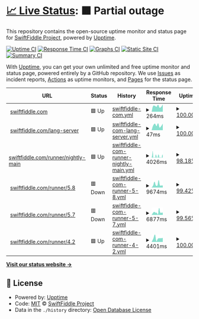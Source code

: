 # [📈 Live Status](https://status.swiftfiddle.com): <!--live status--> **🟧 Partial outage**

This repository contains the open-source uptime monitor and status page for [SwiftFiddle Project](https://swiftfiddle.com/), powered by [Upptime](https://github.com/upptime/upptime).

[![Uptime CI](https://github.com/SwiftFiddle/status.swiftfiddle.com/workflows/Uptime%20CI/badge.svg)](https://github.com/SwiftFiddle/status.swiftfiddle.com/actions?query=workflow%3A%22Uptime+CI%22)
[![Response Time CI](https://github.com/SwiftFiddle/status.swiftfiddle.com/workflows/Response%20Time%20CI/badge.svg)](https://github.com/SwiftFiddle/status.swiftfiddle.com/actions?query=workflow%3A%22Response+Time+CI%22)
[![Graphs CI](https://github.com/SwiftFiddle/status.swiftfiddle.com/workflows/Graphs%20CI/badge.svg)](https://github.com/SwiftFiddle/status.swiftfiddle.com/actions?query=workflow%3A%22Graphs+CI%22)
[![Static Site CI](https://github.com/SwiftFiddle/status.swiftfiddle.com/workflows/Static%20Site%20CI/badge.svg)](https://github.com/SwiftFiddle/status.swiftfiddle.com/actions?query=workflow%3A%22Static+Site+CI%22)
[![Summary CI](https://github.com/SwiftFiddle/status.swiftfiddle.com/workflows/Summary%20CI/badge.svg)](https://github.com/SwiftFiddle/status.swiftfiddle.com/actions?query=workflow%3A%22Summary+CI%22)

With [Upptime](https://upptime.js.org), you can get your own unlimited and free uptime monitor and status page, powered entirely by a GitHub repository. We use [Issues](https://github.com/SwiftFiddle/status.swiftfiddle.com/issues) as incident reports, [Actions](https://github.com/SwiftFiddle/status.swiftfiddle.com/actions) as uptime monitors, and [Pages](https://status.swiftfiddle.com) for the status page.

<!--start: status pages-->
<!-- This summary is generated by Upptime (https://github.com/upptime/upptime) -->
<!-- Do not edit this manually, your changes will be overwritten -->
<!-- prettier-ignore -->
| URL | Status | History | Response Time | Uptime |
| --- | ------ | ------- | ------------- | ------ |
| <img alt="" src="https://icons.duckduckgo.com/ip3/swiftfiddle.com.ico" height="13"> [swiftfiddle.com](https://swiftfiddle.com/) | 🟩 Up | [swiftfiddle-com.yml](https://github.com/SwiftFiddle/status.swiftfiddle.com/commits/HEAD/history/swiftfiddle-com.yml) | <details><summary><img alt="Response time graph" src="./graphs/swiftfiddle-com/response-time-week.png" height="20"> 264ms</summary><br><a href="https://status.swiftfiddle.com/history/swiftfiddle-com"><img alt="Response time 269" src="https://img.shields.io/endpoint?url=https%3A%2F%2Fraw.githubusercontent.com%2FSwiftFiddle%2Fstatus.swiftfiddle.com%2FHEAD%2Fapi%2Fswiftfiddle-com%2Fresponse-time.json"></a><br><a href="https://status.swiftfiddle.com/history/swiftfiddle-com"><img alt="24-hour response time 338" src="https://img.shields.io/endpoint?url=https%3A%2F%2Fraw.githubusercontent.com%2FSwiftFiddle%2Fstatus.swiftfiddle.com%2FHEAD%2Fapi%2Fswiftfiddle-com%2Fresponse-time-day.json"></a><br><a href="https://status.swiftfiddle.com/history/swiftfiddle-com"><img alt="7-day response time 264" src="https://img.shields.io/endpoint?url=https%3A%2F%2Fraw.githubusercontent.com%2FSwiftFiddle%2Fstatus.swiftfiddle.com%2FHEAD%2Fapi%2Fswiftfiddle-com%2Fresponse-time-week.json"></a><br><a href="https://status.swiftfiddle.com/history/swiftfiddle-com"><img alt="30-day response time 283" src="https://img.shields.io/endpoint?url=https%3A%2F%2Fraw.githubusercontent.com%2FSwiftFiddle%2Fstatus.swiftfiddle.com%2FHEAD%2Fapi%2Fswiftfiddle-com%2Fresponse-time-month.json"></a><br><a href="https://status.swiftfiddle.com/history/swiftfiddle-com"><img alt="1-year response time 269" src="https://img.shields.io/endpoint?url=https%3A%2F%2Fraw.githubusercontent.com%2FSwiftFiddle%2Fstatus.swiftfiddle.com%2FHEAD%2Fapi%2Fswiftfiddle-com%2Fresponse-time-year.json"></a></details> | <details><summary><a href="https://status.swiftfiddle.com/history/swiftfiddle-com">100.00%</a></summary><a href="https://status.swiftfiddle.com/history/swiftfiddle-com"><img alt="All-time uptime 99.75%" src="https://img.shields.io/endpoint?url=https%3A%2F%2Fraw.githubusercontent.com%2FSwiftFiddle%2Fstatus.swiftfiddle.com%2FHEAD%2Fapi%2Fswiftfiddle-com%2Fuptime.json"></a><br><a href="https://status.swiftfiddle.com/history/swiftfiddle-com"><img alt="24-hour uptime 100.00%" src="https://img.shields.io/endpoint?url=https%3A%2F%2Fraw.githubusercontent.com%2FSwiftFiddle%2Fstatus.swiftfiddle.com%2FHEAD%2Fapi%2Fswiftfiddle-com%2Fuptime-day.json"></a><br><a href="https://status.swiftfiddle.com/history/swiftfiddle-com"><img alt="7-day uptime 100.00%" src="https://img.shields.io/endpoint?url=https%3A%2F%2Fraw.githubusercontent.com%2FSwiftFiddle%2Fstatus.swiftfiddle.com%2FHEAD%2Fapi%2Fswiftfiddle-com%2Fuptime-week.json"></a><br><a href="https://status.swiftfiddle.com/history/swiftfiddle-com"><img alt="30-day uptime 99.96%" src="https://img.shields.io/endpoint?url=https%3A%2F%2Fraw.githubusercontent.com%2FSwiftFiddle%2Fstatus.swiftfiddle.com%2FHEAD%2Fapi%2Fswiftfiddle-com%2Fuptime-month.json"></a><br><a href="https://status.swiftfiddle.com/history/swiftfiddle-com"><img alt="1-year uptime 99.75%" src="https://img.shields.io/endpoint?url=https%3A%2F%2Fraw.githubusercontent.com%2FSwiftFiddle%2Fstatus.swiftfiddle.com%2FHEAD%2Fapi%2Fswiftfiddle-com%2Fuptime-year.json"></a></details>
| <img alt="" src="https://icons.duckduckgo.com/ip3/swiftfiddle.com.ico" height="13"> [swiftfiddle.com/lang-server](https://swiftfiddle.com/lang-server/health) | 🟩 Up | [swiftfiddle-com-lang-server.yml](https://github.com/SwiftFiddle/status.swiftfiddle.com/commits/HEAD/history/swiftfiddle-com-lang-server.yml) | <details><summary><img alt="Response time graph" src="./graphs/swiftfiddle-com-lang-server/response-time-week.png" height="20"> 47ms</summary><br><a href="https://status.swiftfiddle.com/history/swiftfiddle-com-lang-server"><img alt="Response time 158" src="https://img.shields.io/endpoint?url=https%3A%2F%2Fraw.githubusercontent.com%2FSwiftFiddle%2Fstatus.swiftfiddle.com%2FHEAD%2Fapi%2Fswiftfiddle-com-lang-server%2Fresponse-time.json"></a><br><a href="https://status.swiftfiddle.com/history/swiftfiddle-com-lang-server"><img alt="24-hour response time 61" src="https://img.shields.io/endpoint?url=https%3A%2F%2Fraw.githubusercontent.com%2FSwiftFiddle%2Fstatus.swiftfiddle.com%2FHEAD%2Fapi%2Fswiftfiddle-com-lang-server%2Fresponse-time-day.json"></a><br><a href="https://status.swiftfiddle.com/history/swiftfiddle-com-lang-server"><img alt="7-day response time 47" src="https://img.shields.io/endpoint?url=https%3A%2F%2Fraw.githubusercontent.com%2FSwiftFiddle%2Fstatus.swiftfiddle.com%2FHEAD%2Fapi%2Fswiftfiddle-com-lang-server%2Fresponse-time-week.json"></a><br><a href="https://status.swiftfiddle.com/history/swiftfiddle-com-lang-server"><img alt="30-day response time 51" src="https://img.shields.io/endpoint?url=https%3A%2F%2Fraw.githubusercontent.com%2FSwiftFiddle%2Fstatus.swiftfiddle.com%2FHEAD%2Fapi%2Fswiftfiddle-com-lang-server%2Fresponse-time-month.json"></a><br><a href="https://status.swiftfiddle.com/history/swiftfiddle-com-lang-server"><img alt="1-year response time 158" src="https://img.shields.io/endpoint?url=https%3A%2F%2Fraw.githubusercontent.com%2FSwiftFiddle%2Fstatus.swiftfiddle.com%2FHEAD%2Fapi%2Fswiftfiddle-com-lang-server%2Fresponse-time-year.json"></a></details> | <details><summary><a href="https://status.swiftfiddle.com/history/swiftfiddle-com-lang-server">100.00%</a></summary><a href="https://status.swiftfiddle.com/history/swiftfiddle-com-lang-server"><img alt="All-time uptime 99.72%" src="https://img.shields.io/endpoint?url=https%3A%2F%2Fraw.githubusercontent.com%2FSwiftFiddle%2Fstatus.swiftfiddle.com%2FHEAD%2Fapi%2Fswiftfiddle-com-lang-server%2Fuptime.json"></a><br><a href="https://status.swiftfiddle.com/history/swiftfiddle-com-lang-server"><img alt="24-hour uptime 100.00%" src="https://img.shields.io/endpoint?url=https%3A%2F%2Fraw.githubusercontent.com%2FSwiftFiddle%2Fstatus.swiftfiddle.com%2FHEAD%2Fapi%2Fswiftfiddle-com-lang-server%2Fuptime-day.json"></a><br><a href="https://status.swiftfiddle.com/history/swiftfiddle-com-lang-server"><img alt="7-day uptime 100.00%" src="https://img.shields.io/endpoint?url=https%3A%2F%2Fraw.githubusercontent.com%2FSwiftFiddle%2Fstatus.swiftfiddle.com%2FHEAD%2Fapi%2Fswiftfiddle-com-lang-server%2Fuptime-week.json"></a><br><a href="https://status.swiftfiddle.com/history/swiftfiddle-com-lang-server"><img alt="30-day uptime 99.96%" src="https://img.shields.io/endpoint?url=https%3A%2F%2Fraw.githubusercontent.com%2FSwiftFiddle%2Fstatus.swiftfiddle.com%2FHEAD%2Fapi%2Fswiftfiddle-com-lang-server%2Fuptime-month.json"></a><br><a href="https://status.swiftfiddle.com/history/swiftfiddle-com-lang-server"><img alt="1-year uptime 99.72%" src="https://img.shields.io/endpoint?url=https%3A%2F%2Fraw.githubusercontent.com%2FSwiftFiddle%2Fstatus.swiftfiddle.com%2FHEAD%2Fapi%2Fswiftfiddle-com-lang-server%2Fuptime-year.json"></a></details>
| <img alt="" src="https://icons.duckduckgo.com/ip3/swiftfiddle.com.ico" height="13"> [swiftfiddle.com/runner/nightly-main](https://swiftfiddle.com/runner/nightly-main/run) | 🟩 Up | [swiftfiddle-com-runner-nightly-main.yml](https://github.com/SwiftFiddle/status.swiftfiddle.com/commits/HEAD/history/swiftfiddle-com-runner-nightly-main.yml) | <details><summary><img alt="Response time graph" src="./graphs/swiftfiddle-com-runner-nightly-main/response-time-week.png" height="20"> 4026ms</summary><br><a href="https://status.swiftfiddle.com/history/swiftfiddle-com-runner-nightly-main"><img alt="Response time 6498" src="https://img.shields.io/endpoint?url=https%3A%2F%2Fraw.githubusercontent.com%2FSwiftFiddle%2Fstatus.swiftfiddle.com%2FHEAD%2Fapi%2Fswiftfiddle-com-runner-nightly-main%2Fresponse-time.json"></a><br><a href="https://status.swiftfiddle.com/history/swiftfiddle-com-runner-nightly-main"><img alt="24-hour response time 9649" src="https://img.shields.io/endpoint?url=https%3A%2F%2Fraw.githubusercontent.com%2FSwiftFiddle%2Fstatus.swiftfiddle.com%2FHEAD%2Fapi%2Fswiftfiddle-com-runner-nightly-main%2Fresponse-time-day.json"></a><br><a href="https://status.swiftfiddle.com/history/swiftfiddle-com-runner-nightly-main"><img alt="7-day response time 4026" src="https://img.shields.io/endpoint?url=https%3A%2F%2Fraw.githubusercontent.com%2FSwiftFiddle%2Fstatus.swiftfiddle.com%2FHEAD%2Fapi%2Fswiftfiddle-com-runner-nightly-main%2Fresponse-time-week.json"></a><br><a href="https://status.swiftfiddle.com/history/swiftfiddle-com-runner-nightly-main"><img alt="30-day response time 6072" src="https://img.shields.io/endpoint?url=https%3A%2F%2Fraw.githubusercontent.com%2FSwiftFiddle%2Fstatus.swiftfiddle.com%2FHEAD%2Fapi%2Fswiftfiddle-com-runner-nightly-main%2Fresponse-time-month.json"></a><br><a href="https://status.swiftfiddle.com/history/swiftfiddle-com-runner-nightly-main"><img alt="1-year response time 6498" src="https://img.shields.io/endpoint?url=https%3A%2F%2Fraw.githubusercontent.com%2FSwiftFiddle%2Fstatus.swiftfiddle.com%2FHEAD%2Fapi%2Fswiftfiddle-com-runner-nightly-main%2Fresponse-time-year.json"></a></details> | <details><summary><a href="https://status.swiftfiddle.com/history/swiftfiddle-com-runner-nightly-main">98.18%</a></summary><a href="https://status.swiftfiddle.com/history/swiftfiddle-com-runner-nightly-main"><img alt="All-time uptime 99.19%" src="https://img.shields.io/endpoint?url=https%3A%2F%2Fraw.githubusercontent.com%2FSwiftFiddle%2Fstatus.swiftfiddle.com%2FHEAD%2Fapi%2Fswiftfiddle-com-runner-nightly-main%2Fuptime.json"></a><br><a href="https://status.swiftfiddle.com/history/swiftfiddle-com-runner-nightly-main"><img alt="24-hour uptime 100.00%" src="https://img.shields.io/endpoint?url=https%3A%2F%2Fraw.githubusercontent.com%2FSwiftFiddle%2Fstatus.swiftfiddle.com%2FHEAD%2Fapi%2Fswiftfiddle-com-runner-nightly-main%2Fuptime-day.json"></a><br><a href="https://status.swiftfiddle.com/history/swiftfiddle-com-runner-nightly-main"><img alt="7-day uptime 98.18%" src="https://img.shields.io/endpoint?url=https%3A%2F%2Fraw.githubusercontent.com%2FSwiftFiddle%2Fstatus.swiftfiddle.com%2FHEAD%2Fapi%2Fswiftfiddle-com-runner-nightly-main%2Fuptime-week.json"></a><br><a href="https://status.swiftfiddle.com/history/swiftfiddle-com-runner-nightly-main"><img alt="30-day uptime 98.79%" src="https://img.shields.io/endpoint?url=https%3A%2F%2Fraw.githubusercontent.com%2FSwiftFiddle%2Fstatus.swiftfiddle.com%2FHEAD%2Fapi%2Fswiftfiddle-com-runner-nightly-main%2Fuptime-month.json"></a><br><a href="https://status.swiftfiddle.com/history/swiftfiddle-com-runner-nightly-main"><img alt="1-year uptime 99.19%" src="https://img.shields.io/endpoint?url=https%3A%2F%2Fraw.githubusercontent.com%2FSwiftFiddle%2Fstatus.swiftfiddle.com%2FHEAD%2Fapi%2Fswiftfiddle-com-runner-nightly-main%2Fuptime-year.json"></a></details>
| <img alt="" src="https://icons.duckduckgo.com/ip3/swiftfiddle.com.ico" height="13"> [swiftfiddle.com/runner/5.8](https://swiftfiddle.com/runner/5.8/run) | 🟥 Down | [swiftfiddle-com-runner-5-8.yml](https://github.com/SwiftFiddle/status.swiftfiddle.com/commits/HEAD/history/swiftfiddle-com-runner-5-8.yml) | <details><summary><img alt="Response time graph" src="./graphs/swiftfiddle-com-runner-5-8/response-time-week.png" height="20"> 9674ms</summary><br><a href="https://status.swiftfiddle.com/history/swiftfiddle-com-runner-5-8"><img alt="Response time 6282" src="https://img.shields.io/endpoint?url=https%3A%2F%2Fraw.githubusercontent.com%2FSwiftFiddle%2Fstatus.swiftfiddle.com%2FHEAD%2Fapi%2Fswiftfiddle-com-runner-5-8%2Fresponse-time.json"></a><br><a href="https://status.swiftfiddle.com/history/swiftfiddle-com-runner-5-8"><img alt="24-hour response time 4115" src="https://img.shields.io/endpoint?url=https%3A%2F%2Fraw.githubusercontent.com%2FSwiftFiddle%2Fstatus.swiftfiddle.com%2FHEAD%2Fapi%2Fswiftfiddle-com-runner-5-8%2Fresponse-time-day.json"></a><br><a href="https://status.swiftfiddle.com/history/swiftfiddle-com-runner-5-8"><img alt="7-day response time 9674" src="https://img.shields.io/endpoint?url=https%3A%2F%2Fraw.githubusercontent.com%2FSwiftFiddle%2Fstatus.swiftfiddle.com%2FHEAD%2Fapi%2Fswiftfiddle-com-runner-5-8%2Fresponse-time-week.json"></a><br><a href="https://status.swiftfiddle.com/history/swiftfiddle-com-runner-5-8"><img alt="30-day response time 7858" src="https://img.shields.io/endpoint?url=https%3A%2F%2Fraw.githubusercontent.com%2FSwiftFiddle%2Fstatus.swiftfiddle.com%2FHEAD%2Fapi%2Fswiftfiddle-com-runner-5-8%2Fresponse-time-month.json"></a><br><a href="https://status.swiftfiddle.com/history/swiftfiddle-com-runner-5-8"><img alt="1-year response time 6282" src="https://img.shields.io/endpoint?url=https%3A%2F%2Fraw.githubusercontent.com%2FSwiftFiddle%2Fstatus.swiftfiddle.com%2FHEAD%2Fapi%2Fswiftfiddle-com-runner-5-8%2Fresponse-time-year.json"></a></details> | <details><summary><a href="https://status.swiftfiddle.com/history/swiftfiddle-com-runner-5-8">99.42%</a></summary><a href="https://status.swiftfiddle.com/history/swiftfiddle-com-runner-5-8"><img alt="All-time uptime 98.93%" src="https://img.shields.io/endpoint?url=https%3A%2F%2Fraw.githubusercontent.com%2FSwiftFiddle%2Fstatus.swiftfiddle.com%2FHEAD%2Fapi%2Fswiftfiddle-com-runner-5-8%2Fuptime.json"></a><br><a href="https://status.swiftfiddle.com/history/swiftfiddle-com-runner-5-8"><img alt="24-hour uptime 98.04%" src="https://img.shields.io/endpoint?url=https%3A%2F%2Fraw.githubusercontent.com%2FSwiftFiddle%2Fstatus.swiftfiddle.com%2FHEAD%2Fapi%2Fswiftfiddle-com-runner-5-8%2Fuptime-day.json"></a><br><a href="https://status.swiftfiddle.com/history/swiftfiddle-com-runner-5-8"><img alt="7-day uptime 99.42%" src="https://img.shields.io/endpoint?url=https%3A%2F%2Fraw.githubusercontent.com%2FSwiftFiddle%2Fstatus.swiftfiddle.com%2FHEAD%2Fapi%2Fswiftfiddle-com-runner-5-8%2Fuptime-week.json"></a><br><a href="https://status.swiftfiddle.com/history/swiftfiddle-com-runner-5-8"><img alt="30-day uptime 99.26%" src="https://img.shields.io/endpoint?url=https%3A%2F%2Fraw.githubusercontent.com%2FSwiftFiddle%2Fstatus.swiftfiddle.com%2FHEAD%2Fapi%2Fswiftfiddle-com-runner-5-8%2Fuptime-month.json"></a><br><a href="https://status.swiftfiddle.com/history/swiftfiddle-com-runner-5-8"><img alt="1-year uptime 98.93%" src="https://img.shields.io/endpoint?url=https%3A%2F%2Fraw.githubusercontent.com%2FSwiftFiddle%2Fstatus.swiftfiddle.com%2FHEAD%2Fapi%2Fswiftfiddle-com-runner-5-8%2Fuptime-year.json"></a></details>
| <img alt="" src="https://icons.duckduckgo.com/ip3/swiftfiddle.com.ico" height="13"> [swiftfiddle.com/runner/5.7](https://swiftfiddle.com/runner/5.7.3/run) | 🟥 Down | [swiftfiddle-com-runner-5-7.yml](https://github.com/SwiftFiddle/status.swiftfiddle.com/commits/HEAD/history/swiftfiddle-com-runner-5-7.yml) | <details><summary><img alt="Response time graph" src="./graphs/swiftfiddle-com-runner-5-7/response-time-week.png" height="20"> 6877ms</summary><br><a href="https://status.swiftfiddle.com/history/swiftfiddle-com-runner-5-7"><img alt="Response time 5275" src="https://img.shields.io/endpoint?url=https%3A%2F%2Fraw.githubusercontent.com%2FSwiftFiddle%2Fstatus.swiftfiddle.com%2FHEAD%2Fapi%2Fswiftfiddle-com-runner-5-7%2Fresponse-time.json"></a><br><a href="https://status.swiftfiddle.com/history/swiftfiddle-com-runner-5-7"><img alt="24-hour response time 3721" src="https://img.shields.io/endpoint?url=https%3A%2F%2Fraw.githubusercontent.com%2FSwiftFiddle%2Fstatus.swiftfiddle.com%2FHEAD%2Fapi%2Fswiftfiddle-com-runner-5-7%2Fresponse-time-day.json"></a><br><a href="https://status.swiftfiddle.com/history/swiftfiddle-com-runner-5-7"><img alt="7-day response time 6877" src="https://img.shields.io/endpoint?url=https%3A%2F%2Fraw.githubusercontent.com%2FSwiftFiddle%2Fstatus.swiftfiddle.com%2FHEAD%2Fapi%2Fswiftfiddle-com-runner-5-7%2Fresponse-time-week.json"></a><br><a href="https://status.swiftfiddle.com/history/swiftfiddle-com-runner-5-7"><img alt="30-day response time 6638" src="https://img.shields.io/endpoint?url=https%3A%2F%2Fraw.githubusercontent.com%2FSwiftFiddle%2Fstatus.swiftfiddle.com%2FHEAD%2Fapi%2Fswiftfiddle-com-runner-5-7%2Fresponse-time-month.json"></a><br><a href="https://status.swiftfiddle.com/history/swiftfiddle-com-runner-5-7"><img alt="1-year response time 5275" src="https://img.shields.io/endpoint?url=https%3A%2F%2Fraw.githubusercontent.com%2FSwiftFiddle%2Fstatus.swiftfiddle.com%2FHEAD%2Fapi%2Fswiftfiddle-com-runner-5-7%2Fresponse-time-year.json"></a></details> | <details><summary><a href="https://status.swiftfiddle.com/history/swiftfiddle-com-runner-5-7">99.56%</a></summary><a href="https://status.swiftfiddle.com/history/swiftfiddle-com-runner-5-7"><img alt="All-time uptime 98.80%" src="https://img.shields.io/endpoint?url=https%3A%2F%2Fraw.githubusercontent.com%2FSwiftFiddle%2Fstatus.swiftfiddle.com%2FHEAD%2Fapi%2Fswiftfiddle-com-runner-5-7%2Fuptime.json"></a><br><a href="https://status.swiftfiddle.com/history/swiftfiddle-com-runner-5-7"><img alt="24-hour uptime 98.04%" src="https://img.shields.io/endpoint?url=https%3A%2F%2Fraw.githubusercontent.com%2FSwiftFiddle%2Fstatus.swiftfiddle.com%2FHEAD%2Fapi%2Fswiftfiddle-com-runner-5-7%2Fuptime-day.json"></a><br><a href="https://status.swiftfiddle.com/history/swiftfiddle-com-runner-5-7"><img alt="7-day uptime 99.56%" src="https://img.shields.io/endpoint?url=https%3A%2F%2Fraw.githubusercontent.com%2FSwiftFiddle%2Fstatus.swiftfiddle.com%2FHEAD%2Fapi%2Fswiftfiddle-com-runner-5-7%2Fuptime-week.json"></a><br><a href="https://status.swiftfiddle.com/history/swiftfiddle-com-runner-5-7"><img alt="30-day uptime 99.25%" src="https://img.shields.io/endpoint?url=https%3A%2F%2Fraw.githubusercontent.com%2FSwiftFiddle%2Fstatus.swiftfiddle.com%2FHEAD%2Fapi%2Fswiftfiddle-com-runner-5-7%2Fuptime-month.json"></a><br><a href="https://status.swiftfiddle.com/history/swiftfiddle-com-runner-5-7"><img alt="1-year uptime 98.80%" src="https://img.shields.io/endpoint?url=https%3A%2F%2Fraw.githubusercontent.com%2FSwiftFiddle%2Fstatus.swiftfiddle.com%2FHEAD%2Fapi%2Fswiftfiddle-com-runner-5-7%2Fuptime-year.json"></a></details>
| <img alt="" src="https://icons.duckduckgo.com/ip3/swiftfiddle.com.ico" height="13"> [swiftfiddle.com/runner/4.2](https://swiftfiddle.com/runner/4.2.4/run) | 🟩 Up | [swiftfiddle-com-runner-4-2.yml](https://github.com/SwiftFiddle/status.swiftfiddle.com/commits/HEAD/history/swiftfiddle-com-runner-4-2.yml) | <details><summary><img alt="Response time graph" src="./graphs/swiftfiddle-com-runner-4-2/response-time-week.png" height="20"> 4401ms</summary><br><a href="https://status.swiftfiddle.com/history/swiftfiddle-com-runner-4-2"><img alt="Response time 4898" src="https://img.shields.io/endpoint?url=https%3A%2F%2Fraw.githubusercontent.com%2FSwiftFiddle%2Fstatus.swiftfiddle.com%2FHEAD%2Fapi%2Fswiftfiddle-com-runner-4-2%2Fresponse-time.json"></a><br><a href="https://status.swiftfiddle.com/history/swiftfiddle-com-runner-4-2"><img alt="24-hour response time 4807" src="https://img.shields.io/endpoint?url=https%3A%2F%2Fraw.githubusercontent.com%2FSwiftFiddle%2Fstatus.swiftfiddle.com%2FHEAD%2Fapi%2Fswiftfiddle-com-runner-4-2%2Fresponse-time-day.json"></a><br><a href="https://status.swiftfiddle.com/history/swiftfiddle-com-runner-4-2"><img alt="7-day response time 4401" src="https://img.shields.io/endpoint?url=https%3A%2F%2Fraw.githubusercontent.com%2FSwiftFiddle%2Fstatus.swiftfiddle.com%2FHEAD%2Fapi%2Fswiftfiddle-com-runner-4-2%2Fresponse-time-week.json"></a><br><a href="https://status.swiftfiddle.com/history/swiftfiddle-com-runner-4-2"><img alt="30-day response time 5086" src="https://img.shields.io/endpoint?url=https%3A%2F%2Fraw.githubusercontent.com%2FSwiftFiddle%2Fstatus.swiftfiddle.com%2FHEAD%2Fapi%2Fswiftfiddle-com-runner-4-2%2Fresponse-time-month.json"></a><br><a href="https://status.swiftfiddle.com/history/swiftfiddle-com-runner-4-2"><img alt="1-year response time 4898" src="https://img.shields.io/endpoint?url=https%3A%2F%2Fraw.githubusercontent.com%2FSwiftFiddle%2Fstatus.swiftfiddle.com%2FHEAD%2Fapi%2Fswiftfiddle-com-runner-4-2%2Fresponse-time-year.json"></a></details> | <details><summary><a href="https://status.swiftfiddle.com/history/swiftfiddle-com-runner-4-2">100.00%</a></summary><a href="https://status.swiftfiddle.com/history/swiftfiddle-com-runner-4-2"><img alt="All-time uptime 99.65%" src="https://img.shields.io/endpoint?url=https%3A%2F%2Fraw.githubusercontent.com%2FSwiftFiddle%2Fstatus.swiftfiddle.com%2FHEAD%2Fapi%2Fswiftfiddle-com-runner-4-2%2Fuptime.json"></a><br><a href="https://status.swiftfiddle.com/history/swiftfiddle-com-runner-4-2"><img alt="24-hour uptime 100.00%" src="https://img.shields.io/endpoint?url=https%3A%2F%2Fraw.githubusercontent.com%2FSwiftFiddle%2Fstatus.swiftfiddle.com%2FHEAD%2Fapi%2Fswiftfiddle-com-runner-4-2%2Fuptime-day.json"></a><br><a href="https://status.swiftfiddle.com/history/swiftfiddle-com-runner-4-2"><img alt="7-day uptime 100.00%" src="https://img.shields.io/endpoint?url=https%3A%2F%2Fraw.githubusercontent.com%2FSwiftFiddle%2Fstatus.swiftfiddle.com%2FHEAD%2Fapi%2Fswiftfiddle-com-runner-4-2%2Fuptime-week.json"></a><br><a href="https://status.swiftfiddle.com/history/swiftfiddle-com-runner-4-2"><img alt="30-day uptime 99.75%" src="https://img.shields.io/endpoint?url=https%3A%2F%2Fraw.githubusercontent.com%2FSwiftFiddle%2Fstatus.swiftfiddle.com%2FHEAD%2Fapi%2Fswiftfiddle-com-runner-4-2%2Fuptime-month.json"></a><br><a href="https://status.swiftfiddle.com/history/swiftfiddle-com-runner-4-2"><img alt="1-year uptime 99.65%" src="https://img.shields.io/endpoint?url=https%3A%2F%2Fraw.githubusercontent.com%2FSwiftFiddle%2Fstatus.swiftfiddle.com%2FHEAD%2Fapi%2Fswiftfiddle-com-runner-4-2%2Fuptime-year.json"></a></details>

<!--end: status pages-->

[**Visit our status website →**](https://status.swiftfiddle.com)

## 📄 License

- Powered by: [Upptime](https://github.com/upptime/upptime)
- Code: [MIT](./LICENSE) © [SwiftFiddle Project](https://swiftfiddle.com/)
- Data in the `./history` directory: [Open Database License](https://opendatacommons.org/licenses/odbl/1-0/)

